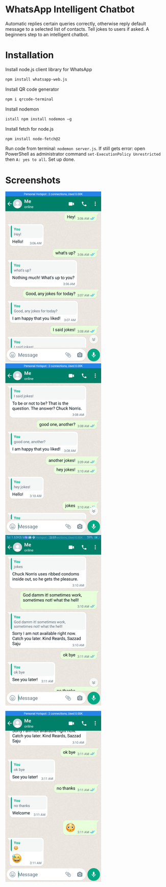 # WhatsApp Intelligent Chatbot

Automatic replies certain queries correctly, otherwise reply default message to a selected list of contacts. Tell jokes to users if asked. A beginners step to
an intelligent chatbot.

# Installation

Install node.js client library for WhatsApp
```bash
npm install whatsapp-web.js
```
Install QR code generator
```bash
npm i qrcode-terminal
```
Install nodemon
```bash
istall npm install nodemon –g
```
Install fetch for node.js
```bash
npm install node-fetch@2
```
Run code from terminal: `nodemon server.js`. If still gets error: open PowerShell as administrator command `set-ExecutionPolicy Unrestricted` then `A: yes to all`. Set up done. 

# Screenshots

<p>
  <img src = "img/Screenshot_2021-11-10-03-17-31-85.png" width = "300" >
  <img src = "img/Screenshot_2021-11-10-03-17-39-64.png" width = "300" >
  <img src = "img/Screenshot_2021-11-10-03-17-44-58.png" width = "300" >
 </p>
<p> 
    <img src = "img/Screenshot_2021-11-10-03-17-47-85.png" width = "300" >
  </p>
  <br> 


